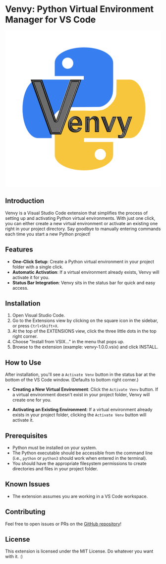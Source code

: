 # Venvy: Python Virtual Environment Manager for VS Code

![Venvy Logo](resources/venv.png)

## Introduction

Venvy is a Visual Studio Code extension that simplifies the process of setting up and activating Python virtual environments. With just one click, you can either create a new virtual environment or activate an existing one right in your project directory. Say goodbye to manually entering commands each time you start a new Python project!

## Features

- **One-Click Setup**: Create a Python virtual environment in your project folder with a single click.
- **Automatic Activation**: If a virtual environment already exists, Venvy will activate it for you.
- **Status Bar Integration**: Venvy sits in the status bar for quick and easy access.

## Installation

1. Open Visual Studio Code.
2. Go to the Extensions view by clicking on the square icon in the sidebar, or press `Ctrl+Shift+X`.
3. At the top of the EXTENSIONS view, click the three little dots in the top right corner.
4. Choose "Install from VSIX..." in the menu that pops up.
5. Browse to the extension (example:  venvy-1.0.0.vsix) and click INSTALL. 

## How to Use

After installation, you'll see a `Activate Venv` button in the status bar at the bottom of the VS Code window. (Defaults to bottom right corner.)

- **Creating a New Virtual Environment**: Click the `Activate Venv` button. If a virtual environment doesn't exist in your project folder, Venvy will create one for you.
  
- **Activating an Existing Environment**: If a virtual environment already exists in your project folder, clicking the `Activate Venv` button will activate it.

## Prerequisites

- Python must be installed on your system.
- The Python executable should be accessible from the command line (i.e., `python` or `python3` should work when entered in the terminal).
- You should have the appropriate filesystem permissions to create directories and files in your project folder.

## Known Issues

- The extension assumes you are working in a VS Code workspace.

## Contributing

Feel free to open issues or PRs on the [GitHub repository](https://github.com/QuantumPixelator/Venvy)!

## License

This extension is licensed under the MIT License. Do whatever you want with it. :)
